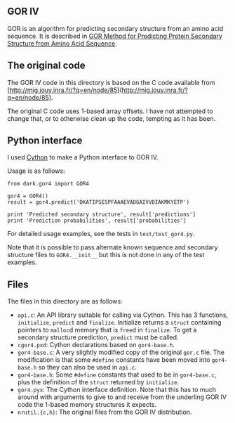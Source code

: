 ## GOR IV

GOR is an algorithm for predicting secondary structure from an amino acid
sequence. It is described in
[GOR Method for Predicting Protein Secondary Structure from Amino Acid Sequence](http://www.ulb.ac.be/di/map/tlenaert/Home_Tom_Lenaerts/INFO-F-208_files/1996%20Garnier.pdf).

## The original code

The GOR IV code in this directory is based on the C code available from
[http://mig.jouy.inra.fr/?q=en/node/85](http://mig.jouy.inra.fr/?q=en/node/85).

The original C code uses 1-based array offsets. I have not attempted to
change that, or to otherwise clean up the code, tempting as it has been.

## Python interface

I used [Cython](http://cython.org/) to make a Python interface to GOR IV.

Usage is as follows:

```
from dark.gor4 import GOR4

gor4 = GOR4()
result = gor4.predict('DKATIPSESPFAAAEVADGAIVVDIAKMKYETP')

print 'Predicted secondary structure', result['predictions']
print 'Prediction probabilities', result['probabilities']
```

For detailed usage examples, see the tests in `test/test_gor4.py`.

Note that it is possible to pass alternate known sequence and secondary
structure files to `GOR4.__init__` but this is not done in any of the test
examples.

## Files

The files in this directory are as follows:

* `api.c`: An API library suitable for calling via Cython. This has 3
  functions, `initialize`, `predict` and `finalize`.  Initialize returns a
  `struct` containing pointers to `malloc`d memory that is `free`d in
  `finalize`. To get a secondary structure prediction, `predict` must be
  called.
* `cgor4.pxd`: Cython declarations based on `gor4-base.h`.
* `gor4-base.c`: A very slightly modified copy of the original `gor.c` file.  The
  modification is that some `#define` constants have been moved into `gor4-base.h`
  so they can also be used in `api.c`.
* `gor4-base.h`: Some `#define` constants that used to be in `gor4-base.c`, plus
  the definition of the `struct` returned by `initialize`.
* `gor4.pyx`: The Cython interface definition. Note that this has to much around
  with arguments to give to and receive from the underling GOR IV code the 1-based
  memory structures it expects.
* `nrutil.{c,h}`: The original files from the GOR IV distribution.

